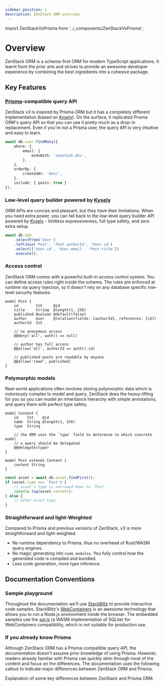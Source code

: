 ```yaml
---
sidebar_position: 1
description: ZenStack ORM overview
---
```


import ZenStackVsPrisma from '../_components/ZenStackVsPrisma';

# Overview

ZenStack ORM is a schema-first ORM for modern TypeScript applications. It learnt from the prior arts and strives to provide an awesome developer experience by combining the best ingredients into a cohesive package.

## Key Features

### [Prisma](https://prisma.io/orm)-compatible query API

ZenStack v3 is inspired by Prisma ORM but it has a completely different implementation (based on [Kysely](https://kysely.dev/)). On the surface, it replicated Prisma ORM's query API so that you can use it pretty much as a drop-in replacement. Even if you're not a Prisma user, the query API is very intuitive and easy to learn.

```ts
await db.user.findMany({
    where: {
        email: {
            endsWith: 'zenstack.dev',
        },
    },
    orderBy: {
        createdAt: 'desc',
    },
    include: { posts: true }
});
```

### Low-level query builder powered by [Kysely](https://kysely.dev/)

ORM APIs are concise and pleasant, but they have their limitations. When you need extra power, you can fall back to the low-level query builder API powered by [Kysely](https://kysely.dev/) - limitless expressiveness, full type safety, and zero extra setup.

```ts
await db.$qb
    .selectFrom('User')
    .leftJoin('Post', 'Post.authorId', 'User.id')
    .select(['User.id', 'User.email', 'Post.title'])
    .execute();
```

### Access control

ZenStack ORM comes with a powerful built-in access control system. You can define access rules right inside the schema. The rules are enforced at runtime via query injection, so it doesn't rely on any database specific row-level security features.

```zmodel"
model Post {
    id        Int     @id
    title     String  @length(1, 256)
    published Boolean @default(false)
    author    User    @relation(fields: [authorId], references: [id])
    authorId  Int

    // no anonymous access
    @@deny('all', auth() == null)

    // author has full access
    @@allow('all', authorId == auth().id)

    // published posts are readable by anyone
    @@allow('read', published)
}
```

### Polymorphic models

Real-world applications often involves storing polymorphic data which is notoriously complex to model and query. ZenStack does the heavy-lifting for you so you can model an inheritance hierarchy with simple annotations, and query them with perfect type safety.

```zmodel title="zenstack/schema.zmodel"
model Content {
    id    Int    @id
    name  String @length(1, 256)
    type  String

    // the ORM uses the `type` field to determine to which concrete model
    // a query should be delegated
    @@delegate(type)
}

model Post extends Content {
    content String
}
```

```ts title="main.ts"
const asset = await db.asset.findFirst();
if (asset.type === 'Post') {
    // asset's type is narrowed down to `Post`
    console.log(asset.content);
} else {
    // other asset type
}
```

### Straightforward and light-Weighted

Compared to Prisma and previous versions of ZenStack, v3 is more straightforward and light-weighted.

- No runtime dependency to Prisma, thus no overhead of Rust/WASM query engines.
- No magic generating into `node_modules`. You fully control how the generated code is compiled and bundled.
- Less code generation, more type inference.

## Documentation Conventions

### Sample playground

Throughout the documentation we'll use [StackBlitz](https://stackblitz.com/) to provide interactive code samples. StackBlitz's [WebContainers](https://webcontainers.io/) is an awesome technology that allows you to run a Node.js environment inside the browser. The embedded samples use the [sql.js](https://github.com/sql-js/sql.js) (a WASM implementation of SQLite) for WebContainers compatibility, which is not suitable for production use.

### If you already know Prisma

Although ZenStack ORM has a Prisma-compatible query API, the documentation doesn't assume prior knowledge of using Prisma. However, readers already familiar with Prisma can quickly skim through most of the content and focus on the differences. The documentation uses the following callout to indicate major differences between ZenStack ORM and Prisma:

<ZenStackVsPrisma>
Explanation of some key differences between ZenStack and Prisma ORM.
</ZenStackVsPrisma>
